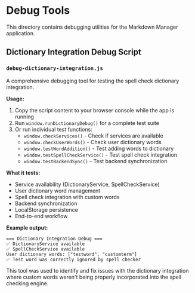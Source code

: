 # Debug Tools

This directory contains debugging utilities for the Markdown Manager application.

## Dictionary Integration Debug Script

### `debug-dictionary-integration.js`

A comprehensive debugging tool for testing the spell check dictionary integration.

**Usage:**

1. Copy the script content to your browser console while the app is running
2. Run `window.runDictionaryDebug()` for a complete test suite
3. Or run individual test functions:
   - `window.checkServices()` - Check if services are available
   - `window.checkUserWords()` - Check user dictionary words
   - `window.testWordAddition()` - Test adding words to dictionary
   - `window.testSpellCheckService()` - Test spell check integration
   - `window.testBackendSync()` - Test backend synchronization

**What it tests:**

- Service availability (DictionaryService, SpellCheckService)
- User dictionary word management
- Spell check integration with custom words
- Backend synchronization
- LocalStorage persistence
- End-to-end workflow

**Example output:**

```console
=== Dictionary Integration Debug ===
✅ DictionaryService available
✅ SpellCheckService available
User dictionary words: ["testword", "customterm"]
✅ Test word was correctly ignored by spell checker
```

This tool was used to identify and fix issues with the dictionary integration where custom words weren't being properly incorporated into the spell checking engine.
